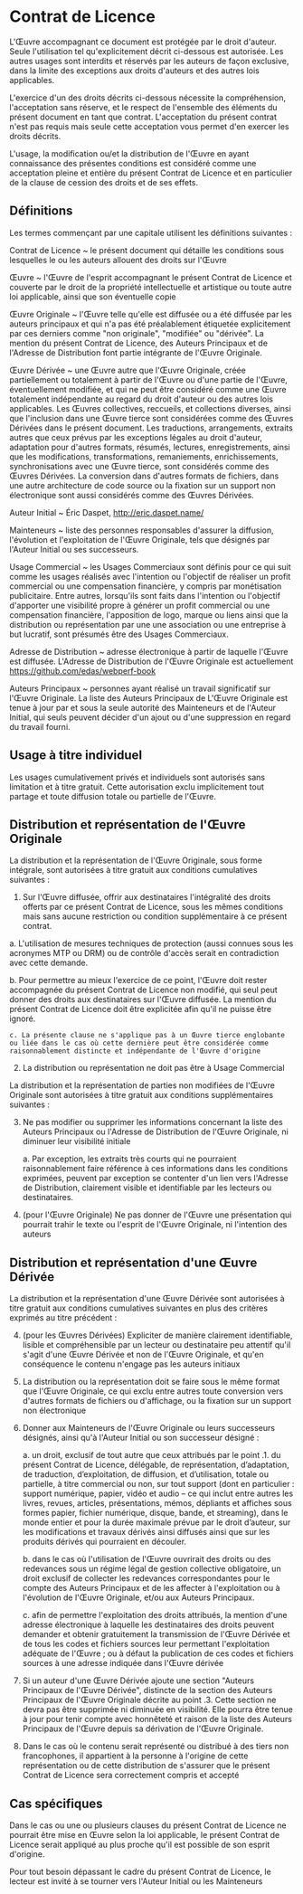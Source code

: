 Contrat de Licence
==============


L'Œuvre accompagnant ce document est protégée par le droit d'auteur. Seule l'utilisation tel qu'explicitement décrit ci-dessous est autorisée. Les autres usages sont interdits et réservés par les auteurs de façon exclusive, dans la limite des exceptions aux droits d'auteurs et des autres lois applicables.

L'exercice d'un des droits décrits ci-dessous nécessite la compréhension, l'acceptation sans réserve, et le respect de l'ensemble des éléments du présent document en tant que contrat. L'acceptation du présent contrat n'est pas requis mais seule cette acceptation vous permet d'en exercer les droits décrits.

L'usage, la modification ou/et la distribution de l'Œuvre en ayant connaissance des présentes conditions est considéré comme une acceptation pleine et entière du présent Contrat de Licence et en particulier de la clause de cession des droits et de ses effets.


Définitions
---------------

Les termes commençant par une capitale utilisent les définitions suivantes :

Contrat de Licence
  ~ le présent document qui détaille les conditions sous lesquelles le ou les auteurs allouent des droits sur l'Œuvre
  
Œuvre
  ~ l'Œuvre de l'esprit accompagnant le présent Contrat de Licence et couverte par le droit de la propriété intellectuelle et artistique ou toute autre loi applicable, ainsi que son éventuelle copie

Œuvre Originale 
  ~ l'Œuvre telle qu'elle est diffusée ou a été diffusée par les auteurs principaux et qui n'a pas été préalablement étiquetée explicitement par ces derniers comme "non originale", "modifiée" ou "dérivée". La mention du présent Contrat de Licence, des Auteurs Principaux et de l'Adresse de Distribution font partie intégrante de l'Œuvre Originale.
  
Œuvre Dérivée
  ~ une Œuvre autre que l'Œuvre Originale, créée partiellement ou totalement à partir de l'Œuvre ou d'une partie de l'Œuvre, éventuellement modifiée, et qui ne peut être considéré comme une Œuvre totalement indépendante au regard du droit d'auteur ou des autres lois applicables. Les Œuvres collectives, reccueils, et collections diverses, ainsi que l'inclusion dans une Œuvre tierce sont considérées comme des Œuvres Dérivées dans le présent document. Les traductions, arrangements, extraits autres que ceux prévus par les exceptions légales au droit d'auteur, adaptation pour d'autres formats, résumés, lectures, enregistrements, ainsi que les modifications, transformations, remaniements, enrichissements, synchronisations avec une Œuvre tierce, sont considérés comme des Œuvres Dérivées. La conversion dans d'autres formats de fichiers, dans une autre architecture de code source ou la fixation sur un support non électronique sont aussi considérés comme des Œuvres Dérivées.
  
Auteur Initial
  ~ Éric Daspet, http://eric.daspet.name/
    
Mainteneurs
  ~ liste des personnes responsables d'assurer la diffusion, l'évolution et l'exploitation de l'Œuvre Originale, tels que désignés par l'Auteur Initial ou ses successeurs.
  
Usage Commercial
  ~ les Usages Commerciaux sont définis pour ce qui suit comme les usages réalisés avec l'intention ou l'objectif de réaliser un profit commercial ou une compensation financière, y compris par monétisation publicitaire. Entre autres, lorsqu'ils sont faits dans l'intention ou l'objectif d'apporter une visibilité propre à générer un profit commercial ou une compensation financière, l'apposition de logo, marque ou liens ainsi que la distribution ou représentation par une une association ou une entreprise à but lucratif, sont présumés être des Usages Commerciaux.
  
Adresse de Distribution
 ~ adresse électronique à partir de laquelle l'Œuvre est diffusée. L'Adresse de Distribution de l'Œuvre Originale est actuellement https://github.com/edas/webperf-book

Auteurs Principaux
  ~ personnes ayant réalisé un travail significatif sur l'Œuvre Originale. La liste des Auteurs Principaux de L'Œuvre Originale est tenue à jour par et sous la seule autorité des Mainteneurs et de l'Auteur Initial, qui seuls peuvent décider d'un ajout ou d'une suppression en regard du travail fourni.

  

Usage à titre individuel
---------------------------------

Les usages cumulativement privés et individuels sont autorisés sans limitation et à titre gratuit. Cette autorisation exclu implicitement tout partage et toute diffusion totale ou partielle de l'Œuvre.



Distribution et représentation de l'Œuvre Originale
------------------------------------------------------------------------

La distribution et la représentation de l'Œuvre Originale, sous forme intégrale, sont autorisées à titre gratuit aux conditions cumulatives suivantes :

1.  Sur l'Œuvre diffusée, offrir aux destinataires l'intégralité des droits offerts par ce présent Contrat de Licence, sous les mêmes conditions mais sans aucune restriction ou condition supplémentaire à ce présent contrat.

   a. L'utilisation de mesures techniques de protection (aussi connues sous les acronymes MTP ou DRM) ou de contrôle d'accès serait en contradiction avec cette demande. 

   b. Pour permettre au mieux l'exercice de ce point, l'Œuvre doit rester accompagnée du présent Contrat de Licence non modifié, qui seul peut donner des droits aux destinataires sur l'Œuvre diffusée. La mention du présent Contrat de Licence doit être explicitée afin qu'il ne puisse être ignoré.

    c. La présente clause ne s'applique pas à un Œuvre tierce englobante ou liée dans le cas où cette dernière peut être considérée comme raisonnablement distincte et indépendante de l'Œuvre d'origine

2. La distribution ou représentation ne doit pas être à Usage Commercial


La distribution et la représentation de parties non modifiées de l'Œuvre Originale sont autorisées à titre gratuit aux conditions supplémentaires suivantes :

3.  Ne pas modifier ou supprimer les informations concernant la liste des Auteurs Principaux ou l'Adresse de Distribution de l'Œuvre Originale, ni diminuer leur visibilité initiale

    a. Par exception, les extraits très courts qui ne pourraient raisonnablement faire référence à ces informations dans les conditions exprimées, peuvent par exception se contenter d'un lien vers l'Adresse de Distribution, clairement visible et identifiable par les lecteurs ou destinataires.
 
4. (pour l'Œuvre Originale) Ne pas donner de l'Œuvre une présentation qui pourrait trahir le texte ou l'esprit de l'Œuvre Originale, ni l'intention des auteurs



Distribution et représentation d'une Œuvre Dérivée
-------------------------------------------------------------------------


La distribution et la représentation d'une Œuvre Dérivée sont autorisées à titre gratuit aux conditions cumulatives suivantes en plus des critères exprimés au titre précédent :

4. (pour les Œuvres Dérivées) Expliciter de manière clairement identifiable, lisible et compréhensible par un lecteur ou destinataire peu attentif qu'il s'agit d'une Œuvre Dérivée et non de l'Œuvre Originale, et qu'en conséquence le contenu n'engage pas les auteurs initiaux  
      
5. La distribution ou la représentation doit se faire sous le même format que l'Œuvre Originale, ce qui exclu entre autres toute conversion vers d'autres formats de fichiers ou d'affichage, ou la fixation sur un support non électronique  
     
6. Donner aux Mainteneurs de l'Œuvre Originale ou leurs successeurs désignés, ainsi qu'à l'Auteur Initial ou son successeur désigné :

    a. un droit, exclusif de tout autre que ceux attribués par le point .1. du présent Contrat de Licence, délégable, de représentation, d’adaptation, de traduction, d’exploitation, de diffusion, et d’utilisation, totale ou partielle, à titre commercial ou non, sur tout support (dont en particulier : support numérique, papier, vidéo et audio – ce qui inclut entre autres les livres, revues, articles, présentations, mémos, dépliants et affiches sous formes papier, fichier numérique, disque, bande, et streaming), dans le monde entier et pour la durée maximale prévue par le droit d’auteur, sur les modifications et travaux dérivés ainsi diffusés ainsi que sur les produits dérivés qui pourraient en découler.

    b. dans le cas où l'utilisation de l'Œuvre ouvrirait des droits ou des redevances sous un régime légal de gestion collective obligatoire, un droit exclusif de collecter les redevances correspondantes pour le compte des Auteurs Principaux et de les affecter à l'exploitation ou à l'évolution de l'Œuvre Originale, et/ou aux Auteurs Principaux. 

    c. afin de permettre l'exploitation des droits attribués, la mention d'une adresse électronique à laquelle les destinataires des droits peuvent demander et obtenir gratuitement la transmission de l'Œuvre Dérivée et de tous les codes et fichiers sources leur permettant l'exploitation adéquate de l'Œuvre ; ou à défaut la publication de ces codes et fichiers sources à une adresse indiquée dans l'Œuvre dérivée

7. Si un auteur d'une Œuvre Dérivée ajoute une section "Auteurs Principaux de l'Œuvre Dérivée", distincte de la section des Auteurs Principaux de l'Œuvre Originale décrite au point .3. Cette section ne devra pas être supprimée ni diminuée en visibilité. Elle pourra être tenue à jour pour tenir compte avec honnêteté et raison de la liste des Auteurs Principaux de l'Œuvre depuis sa dérivation de l'Œuvre Originale.

8. Dans le cas où le contenu serait représenté ou distribué à des tiers non francophones, il appartient à la personne à l'origine de cette représentation ou de cette distribution de s'assurer que le présent Contrat de Licence sera correctement compris et accepté


Cas spécifiques
-------------------

Dans le cas ou une ou plusieurs clauses du présent Contrat de Licence ne pourrait être mise en Œuvre selon la loi applicable, le présent Contrat de Licence serait appliqué au plus proche qu'il est possible de son esprit d'origine.

Pour tout besoin dépassant le cadre du présent Contrat de Licence, le lecteur est invité à se tourner vers l'Auteur Initial ou les Mainteneurs